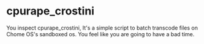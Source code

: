 # cpurape_crostini
You inspect cpurape_crostini, It's a simple script to batch transcode files on Chome OS's sandboxed os. You feel like you are going to have a bad time.
